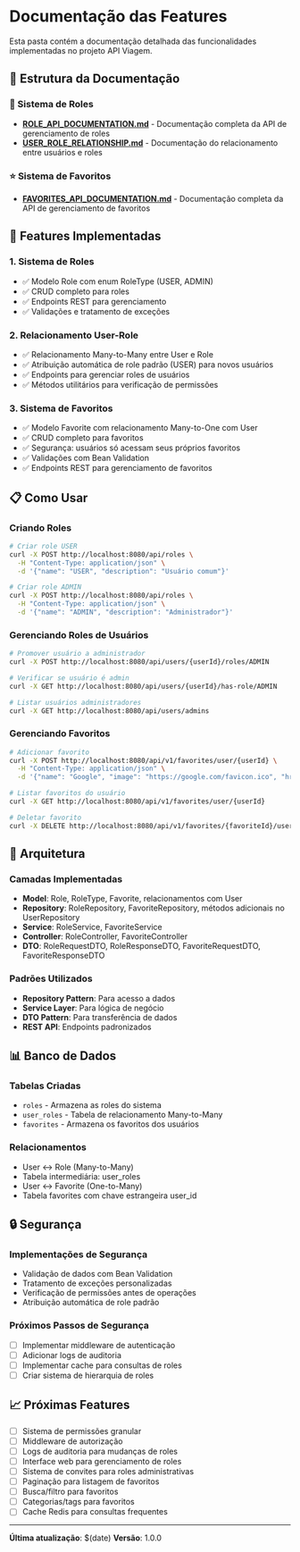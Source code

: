 # Documentação das Features

Esta pasta contém a documentação detalhada das funcionalidades implementadas no projeto API Viagem.

## 📁 Estrutura da Documentação

### 🔐 Sistema de Roles
- **[ROLE_API_DOCUMENTATION.md](./ROLE_API_DOCUMENTATION.md)** - Documentação completa da API de gerenciamento de roles
- **[USER_ROLE_RELATIONSHIP.md](./USER_ROLE_RELATIONSHIP.md)** - Documentação do relacionamento entre usuários e roles

### ⭐ Sistema de Favoritos
- **[FAVORITES_API_DOCUMENTATION.md](./FAVORITES_API_DOCUMENTATION.md)** - Documentação completa da API de gerenciamento de favoritos

## 🚀 Features Implementadas

### 1. Sistema de Roles
- ✅ Modelo Role com enum RoleType (USER, ADMIN)
- ✅ CRUD completo para roles
- ✅ Endpoints REST para gerenciamento
- ✅ Validações e tratamento de exceções

### 2. Relacionamento User-Role
- ✅ Relacionamento Many-to-Many entre User e Role
- ✅ Atribuição automática de role padrão (USER) para novos usuários
- ✅ Endpoints para gerenciar roles de usuários
- ✅ Métodos utilitários para verificação de permissões

### 3. Sistema de Favoritos
- ✅ Modelo Favorite com relacionamento Many-to-One com User
- ✅ CRUD completo para favoritos
- ✅ Segurança: usuários só acessam seus próprios favoritos
- ✅ Validações com Bean Validation
- ✅ Endpoints REST para gerenciamento de favoritos

## 📋 Como Usar

### Criando Roles
```bash
# Criar role USER
curl -X POST http://localhost:8080/api/roles \
  -H "Content-Type: application/json" \
  -d '{"name": "USER", "description": "Usuário comum"}'

# Criar role ADMIN
curl -X POST http://localhost:8080/api/roles \
  -H "Content-Type: application/json" \
  -d '{"name": "ADMIN", "description": "Administrador"}'
```

### Gerenciando Roles de Usuários
```bash
# Promover usuário a administrador
curl -X POST http://localhost:8080/api/users/{userId}/roles/ADMIN

# Verificar se usuário é admin
curl -X GET http://localhost:8080/api/users/{userId}/has-role/ADMIN

# Listar usuários administradores
curl -X GET http://localhost:8080/api/users/admins
```

### Gerenciando Favoritos
```bash
# Adicionar favorito
curl -X POST http://localhost:8080/api/v1/favorites/user/{userId} \
  -H "Content-Type: application/json" \
  -d '{"name": "Google", "image": "https://google.com/favicon.ico", "href": "https://google.com"}'

# Listar favoritos do usuário
curl -X GET http://localhost:8080/api/v1/favorites/user/{userId}

# Deletar favorito
curl -X DELETE http://localhost:8080/api/v1/favorites/{favoriteId}/user/{userId}
```

## 🔧 Arquitetura

### Camadas Implementadas
- **Model**: Role, RoleType, Favorite, relacionamentos com User
- **Repository**: RoleRepository, FavoriteRepository, métodos adicionais no UserRepository
- **Service**: RoleService, FavoriteService
- **Controller**: RoleController, FavoriteController
- **DTO**: RoleRequestDTO, RoleResponseDTO, FavoriteRequestDTO, FavoriteResponseDTO

### Padrões Utilizados
- **Repository Pattern**: Para acesso a dados
- **Service Layer**: Para lógica de negócio
- **DTO Pattern**: Para transferência de dados
- **REST API**: Endpoints padronizados

## 📊 Banco de Dados

### Tabelas Criadas
- `roles` - Armazena as roles do sistema
- `user_roles` - Tabela de relacionamento Many-to-Many
- `favorites` - Armazena os favoritos dos usuários

### Relacionamentos
- User ↔ Role (Many-to-Many)
- Tabela intermediária: user_roles
- User ↔ Favorite (One-to-Many)
- Tabela favorites com chave estrangeira user_id

## 🔒 Segurança

### Implementações de Segurança
- Validação de dados com Bean Validation
- Tratamento de exceções personalizadas
- Verificação de permissões antes de operações
- Atribuição automática de role padrão

### Próximos Passos de Segurança
- [ ] Implementar middleware de autenticação
- [ ] Adicionar logs de auditoria
- [ ] Implementar cache para consultas de roles
- [ ] Criar sistema de hierarquia de roles

## 📈 Próximas Features

- [ ] Sistema de permissões granular
- [ ] Middleware de autorização
- [ ] Logs de auditoria para mudanças de roles
- [ ] Interface web para gerenciamento de roles
- [ ] Sistema de convites para roles administrativas
- [ ] Paginação para listagem de favoritos
- [ ] Busca/filtro para favoritos
- [ ] Categorias/tags para favoritos
- [ ] Cache Redis para consultas frequentes

---

**Última atualização**: $(date)
**Versão**: 1.0.0
